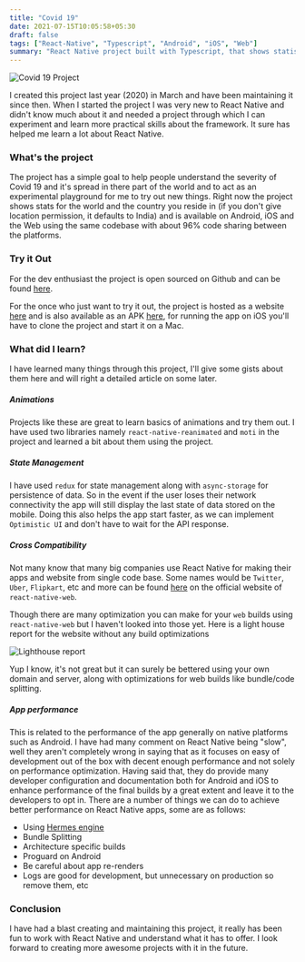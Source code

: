 ```yaml
---
title: "Covid 19"
date: 2021-07-15T10:05:58+05:30
draft: false
tags: ["React-Native", "Typescript", "Android", "iOS", "Web"]
summary: "React Native project built with Typescript, that shows statistics for your country's Corona cases, developed to run on Android, iOS, and Web with a single codebase"
---
```


![Covid 19 Project](/projects/Covid19/1.png)

I created this project last year (2020) in March and have been maintaining it since then. When I started the project I was very new to React Native and didn't know much about it and needed a project through which I can experiment and learn more practical skills about the framework. It sure has helped me learn a lot about React Native.



### What's the project

The project has a simple goal to help people understand the severity of Covid 19 and it's spread in there part of the world and to act as an experimental playground for me to try out new things. Right now the project shows stats for the world and the country you reside in (if you don't give location permission, it defaults to India) and is available on Android, iOS and the Web using the same codebase with about 96% code sharing between the platforms.



### Try it Out

For the dev enthusiast the project is open sourced on Github and can be found [here](https://github.com/sarthakpranesh/Covid19).

For the once who just want to try it out, the project is hosted as a website [here](https://covid19rn.vercel.app/) and is also available as an APK [here](https://github.com/sarthakpranesh/Covid19/releases/download/v3.2.0/Covid19-universal-release.apk), for running the app on iOS you'll have to clone the project and start it on a Mac.



### What did I learn?

I have learned many things through this project, I'll give some gists about them here and will right a detailed article on some later.

##### Animations

Projects like these are great to learn basics of animations and try them out. I have used two libraries namely `react-native-reanimated` and `moti` in the project and learned a bit about them using the project.

##### State Management

I have used `redux` for state management along with `async-storage` for persistence of data. So in the event if the user loses their network connectivity the app will still display the last state of data stored on the mobile. Doing this also helps the app start faster, as we can implement `Optimistic UI` and don't have to wait for the API response.

##### Cross Compatibility

Not many know that many big companies use React Native for making their apps and website from single code base. Some names would be `Twitter`, `Uber`, `Flipkart`, etc and more can be found [here](https://necolas.github.io/react-native-web/) on the official website of `react-native-web`.

Though there are many optimization you can make for your `web` builds using `react-native-web` but I haven't looked into those yet. Here is a light house report for the website without any build optimizations

![Lighthouse report](/projects/Covid19/lighthouse.png)

Yup I know, it's not great but it can surely be bettered using your own domain and server, along with optimizations for web builds like bundle/code splitting.

##### App performance

This is related to the performance of the app generally on native platforms such as Android. I have had many comment on React Native being "slow", well they aren't completely wrong in saying that as it focuses on easy of development out of the box with decent enough performance and not solely on performance optimization. Having said that, they do provide many developer configuration and documentation both for Android and iOS to enhance performance of the final builds by a great extent and leave it to the developers to opt in. There are a number of things we can do to achieve better performance on React Native apps, some are as follows:

- Using [Hermes engine](https://hermesengine.dev/)
- Bundle Splitting
- Architecture specific builds
- Proguard on Android
- Be careful about app re-renders
- Logs are good for development, but unnecessary on production so remove them, etc



### Conclusion

I have had a blast creating and maintaining this project, it really has been fun to work with React Native and understand what it has to offer. I look forward to creating more awesome projects with it in the future.

